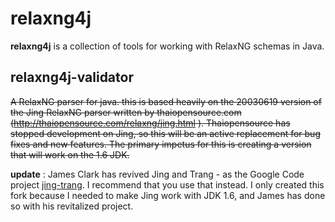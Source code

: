 # relaxng4j #

**relaxng4j** is a collection of tools for working with RelaxNG schemas in Java.

## relaxng4j-validator ##

<strike>A RelaxNG parser for java. this is based heavily on the 20030619 version of the Jing RelaxNG parser written by thaiopensource.com (<a href='http://thaiopensource.com/relaxng/jing.html'>http://thaiopensource.com/relaxng/jing.html</a> ).  Thaiopensource has stopped development on Jing, so this will be an active replacement for bug fixes and new features.  The primary impetus for this is creating a version that will work on the 1.6 JDK.</strike>

**update** : James Clark has revived Jing and Trang - as the Google Code project [jing-trang](http://code.google.com/p/jing-trang/).  I recommend that you use that instead.  I only created this fork because I needed to make Jing work with JDK 1.6, and James has done so with his revitalized project.
